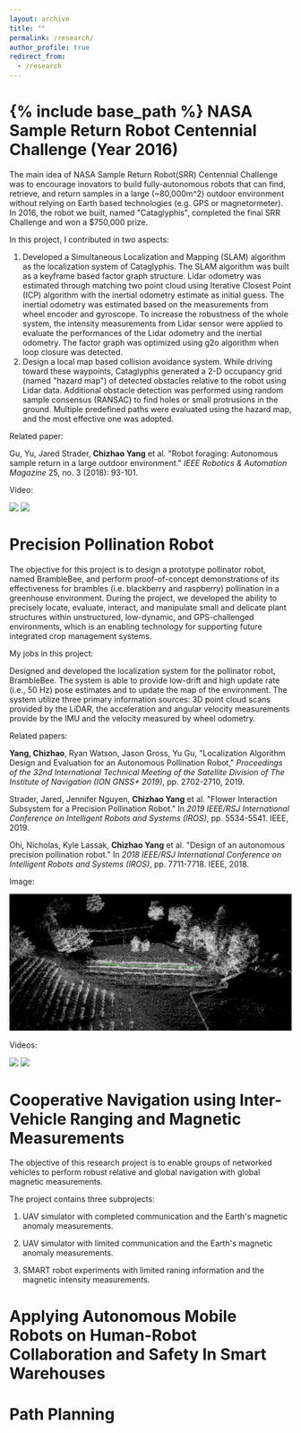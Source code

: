 ```yaml
---
layout: archive
title: ""
permalink: /research/
author_profile: true
redirect_from:
  - /research
---
```


{% include base_path %}
NASA Sample Return Robot Centennial Challenge (Year 2016)
===
The main idea of NASA Sample Return Robot(SRR) Centennial Challenge was to encourage inovators to build fully-autonomous robots that can find, retrieve, and return samples in a large (~80,000m^2) outdoor environment without relying on Earth based technologies (e.g. GPS or magnetormeter). In 2016, the robot we built, named "Cataglyphis", completed the final SRR Challenge and won a $750,000 prize.

In this project, I contributed in two aspects:
1. Developed a Simultaneous Localization and Mapping (SLAM) algorithm as the localization system of Cataglyphis. The SLAM algorithm was built as a keyframe based factor graph structure. Lidar odometry was estimated  through matching two point cloud using Iterative Closest Point (ICP) algorithm with the inertial odometry estimate as initial guess. The inertial odometry was estimated based on the measurements from wheel encoder and gyroscope. To increase the robustness of the whole system, the intensity measurements from Lidar sensor were applied to evaluate the performances of the Lidar odometry and the inertial odometry. The factor graph was optimized using g2o algorithm when loop closure was detected.
2. Design a local map based collision avoidance system. While driving toward these waypoints, Cataglyphis generated a 2-D occupancy grid (named "hazard map") of detected obstacles relative to the robot using Lidar data. Additional obstacle detection was performed using random sample consensus (RANSAC) to find holes or small protrusions in the ground. Multiple predefined paths were evaluated using the hazard map, and the most effective one was adopted.

Related paper:

Gu, Yu, Jared Strader, **Chizhao Yang** et al. "Robot foraging: Autonomous sample return in a large outdoor environment." *IEEE Robotics & Automation Magazine* 25, no. 3 (2018): 93-101.

Video:

[![](http://img.youtube.com/vi/ThKvmDHuXdU/0.jpg)](http://www.youtube.com/watch?v=ThKvmDHuXdU "NASA Sample Return Robot Centennial Challenge (Year 2016)")
[![](http://img.youtube.com/vi/I5ILl1QPxr0/0.jpg)](http://www.youtube.com/watch?v=I5ILl1QPxr0 "2017 Robotic Easter Egg Hunt by Cataglyphis")

Precision Pollination Robot
===
The objective for this project is to design a prototype pollinator robot, named BrambleBee, and perform proof-of-concept demonstrations of its effectiveness for brambles (i.e. blackberry and raspberry) pollination in a greenhouse environment. During the project, we developed the ability to precisely locate, evaluate, interact, and manipulate small and delicate plant structures within unstructured, low-dynamic, and GPS-challenged environments, which is an enabling technology for supporting future integrated crop management systems.

My jobs in this project:

Designed and developed the localization system for the pollinator robot, BrambleBee. The system is able to provide low-drift and high update rate (i.e., 50 Hz) pose estimates and to update the map of the environment. The system utilize three primary information sources: 3D point cloud scans provided by the LiDAR, the acceleration and angular velocity measurements provide by the IMU and the velocity measured by wheel odometry.

Related papers:

**Yang, Chizhao**, Ryan Watson, Jason Gross, Yu Gu, "Localization Algorithm Design and Evaluation for an Autonomous Pollination Robot," *Proceedings of the 32nd International Technical Meeting of the Satellite Division of The Institute of Navigation (ION GNSS+ 2019)*, pp. 2702-2710, 2019.

Strader, Jared, Jennifer Nguyen, **Chizhao Yang** et al. "Flower Interaction Subsystem for a Precision Pollination Robot." In *2019 IEEE/RSJ International Conference on Intelligent Robots and Systems (IROS)*, pp. 5534-5541. IEEE, 2019.

Ohi, Nicholas, Kyle Lassak, **Chizhao Yang** et al. "Design of an autonomous precision pollination robot." In *2018 IEEE/RSJ International Conference on Intelligent Robots and Systems (IROS)*, pp. 7711-7718. IEEE, 2018.

Image:

<p align='center'>
    <img src="/images/farm_slam.png" alt="drawing" width="800"/>
</p>

Videos:

[![](http://img.youtube.com/vi/66isrgth7-Q/0.jpg)](http://www.youtube.com/watch?v=66isrgth7-Q "BrambleBee Greenhouse Pollination Experiment with QR Flowers")
[![](http://img.youtube.com/vi/ZbgtP9CHycA/0.jpg)](http://www.youtube.com/watch?v=ZbgtP9CHycA "BrambleBee Robot Pollinating a High-Fidelity Artificial Plant")


Cooperative Navigation using Inter-Vehicle Ranging and Magnetic Measurements
===
The objective of this research project is to enable groups of networked vehicles to perform robust relative and global navigation with global magnetic measurements.

The project contains three subprojects:

1. UAV simulator with completed communication and the Earth's magnetic anomaly measurements.


2. UAV simulator with limited communication and the Earth's magnetic anomaly measurements.


3. SMART robot experiments with limited raning information and the magnetic intensity measurements.


Applying Autonomous Mobile Robots on Human-Robot Collaboration and Safety In Smart Warehouses
===

Path Planning
===
